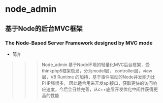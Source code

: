 # node_admin 
## 基于Node的后台MVC框架
### The Node-Based Server Framework designed by MVC mode
* 简介
>>>Node_admin 基于Node环境的轻量化MVC后台框架，受thinkphp5框架启发，分为model层，
>controller层，view层，V8 Runtime 的加持，基于事件驱动的Node并发能力比PHP强很多，
>因此适合用来开发api接口，获取更快的访问响应速度，今后会日益完善，从c++底层开发优化中间件获得更高的性能
